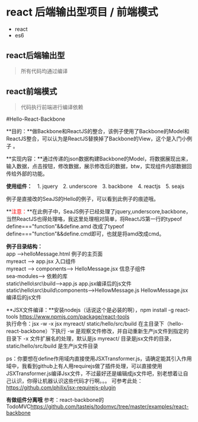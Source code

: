 # react 后端输出型项目 / 前端模式 

- react
- es6

## react后端输出型

> 所有代码均通过编译

## react前端模式 

> 代码执行前端进行编译依赖



#Hello-React-Backbone

**目的：**做Backbone和ReactJS的整合，该例子使用了Backbone的Model和ReactJS整合，可以认为是ReactJS替换掉了Backbone的View，这个是入门小例子 。

**实现内容：**通过传递的json数据构建Backbone的Model，将数据展现出来，输入数据，点击按钮，修改数据，展示修改后的数据，btw，实现组件内部数据回传给外部的功能。

**使用组件：**
        <span style="margin-left:10px">1. jquery</span>
        <span style="margin-left:10px"> 2. underscore</span>
        <span style="margin-left:10px">3.  backbone</span>
         <span style="margin-left:10px">4.  reactjs</span>
        <span style="margin-left:10px"> 5. seajs</span>

例子是直接改的SeaJS的Hello的例子，可以看到此例子的痕迹哦。

**<span style="color:red">注意：</span>**在此例子中，SeaJS例子已经处理了jquery,underscore,backbone，当然ReactJS也得处理咯，我这里处理相对简单，将ReactJS第一行的typeof define==="function"&&define.amd
改成了typeof define==="function"&&define.cmd即可，也就是将amd改成cmd。

**例子目录结构：**  
app -->helloMessage.html   例子的主页面  
myreact --> app.jsx   入口组件  
myreact --> components--> HelloMessage.jsx  信息子组件  
sea-modules-->   依赖的库  
static\hello\src\build-->app.js  app.jsx编译后的js文件  
static\hello\src\build\components-->HellowMessage.js  HellowMessage.jsx编译后的js文件  

**JSX文件编译：**安装nodejs（话说这个是必装的啊），npm install -g react-tools
<https://www.npmjs.com/package/react-tools>  
执行命令：jsx -w -x jsx myreact/ static/hello/src/build
在主目录下（hello-react-backbone）下执行
-w 是观察文件修改，并自动重新生产js文件到指定的目录下
-x 文件扩展名的处理，默认是js
myreact/    目录是jsx文件的目录， static/hello/src/build 是生产js文件目录

ps：你要想在define作用域内直接使用JSXTransformer.js，请确定能其引入作用域中，我看到github上有人用requirejs做了插件处理，可以直接使用JSXTransformer.js编译Jsx文件，不过最好还是编辑成js文件吧，别老想着让自己认识，你得让机器认识这些代码才行啊。。。
可参考此处：<https://github.com/philix/jsx-requirejs-plugin>
         
**有做组件分离哦**
参考：react-backbone的TodoMVC<https://github.com/tastejs/todomvc/tree/master/examples/react-backbone>


